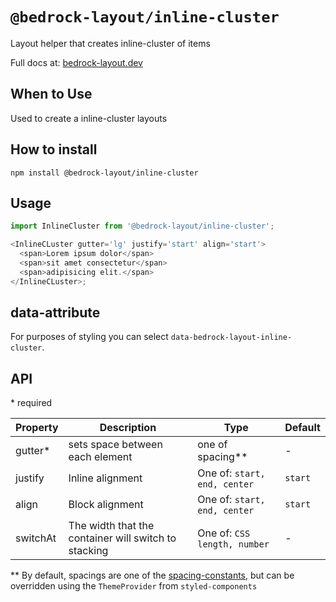# `@bedrock-layout/inline-cluster`

Layout helper that creates inline-cluster of items

Full docs at: [bedrock-layout.dev](https://bedrock-layout.dev/)

## When to Use

Used to create a inline-cluster layouts

## How to install

`npm install @bedrock-layout/inline-cluster`

## Usage

```javascript
import InlineCluster from '@bedrock-layout/inline-cluster';

<InlineCLuster gutter='lg' justify='start' align='start'>
  <span>Lorem ipsum dolor</span>
  <span>sit amet consectetur</span>
  <span>adipisicing elit.</span>
</InlineCLuster>;
```

## data-attribute

For purposes of styling you can select `data-bedrock-layout-inline-cluster`.

## API

\* required

| Property | Description                                          | Type                         | Default |
| -------- | ---------------------------------------------------- | ---------------------------- | ------- |
| gutter\* | sets space between each element                      | one of spacing\*\*           | -       |
| justify  | Inline alignment                                     | One of: `start, end, center` | `start` |
| align    | Block alignment                                      | One of: `start, end, center` | `start` |
| switchAt | The width that the container will switch to stacking | One of: `CSS length, number` | -       |

\*\* By default, spacings are one of the [spacing-constants](https://github.com/Bedrock-Layouts/Bedrock/tree/main/packages/spacing-constants), but can be overridden using the `ThemeProvider` from `styled-components`
